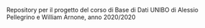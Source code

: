 Repository per il progetto del corso di Base di Dati UNIBO di Alessio Pellegrino e William Arnone, anno 2020/2020
